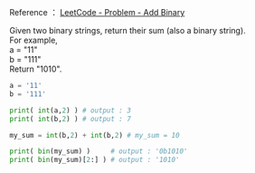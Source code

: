 Reference ： [LeetCode - Problem - Add Binary](https://leetcode.com/problems/add-binary/description/)

Given two binary strings, return their sum (also a binary string).  
For example,  
a = "11"  
b = "111"  
Return "1010".  

```python
a = '11'
b = '111'

print( int(a,2) ) # output : 3
print( int(b,2) ) # output : 7

my_sum = int(b,2) + int(b,2) # my_sum = 10

print( bin(my_sum) )     # output : '0b1010'
print( bin(my_sum)[2:] ) # output : '1010'
```
